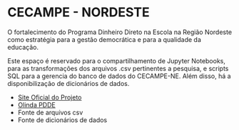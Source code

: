 # CECAMPE - NORDESTE
O fortalecimento do Programa Dinheiro Direto na Escola na Região Nordeste como estratégia para a gestão democrática e para a qualidade da educação.

Este espaço é reservado para o compartilhamento de Jupyter Notebooks, para as transformações dos arquivos .csv pertinentes a pesquisa, e scripts SQL para a gerencia do banco de dados do CECAMPE-NE. Além disso, há a disponibilização de dicionários de dados.

- [Site Oficial do Projeto](https://www.cecampe.ufpb.br/)
- [Olinda PDDE](https://www.fnde.gov.br/olinda-ide/servico/PDDE_PRJ_914BRZ1071/versao/v1/aplicacao#!/)
- Fonte de arquivos csv
- Fonte de dicionários de dados

